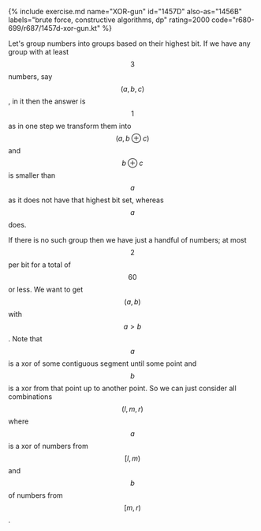 {% include exercise.md name="XOR-gun" id="1457D" also-as="1456B" labels="brute force, constructive algorithms, dp" rating=2000 code="r680-699/r687/1457d-xor-gun.kt" %}

Let's group numbers into groups based on their highest bit.  If we have any group with at least $$3$$ numbers, say $$(a, b, c)$$, in it then the answer is $$1$$ as in one step we transform them into $$(a, b \oplus c)$$ and $$b \oplus c$$ is smaller than $$a$$ as it does not have that highest bit set, whereas $$a$$ does.

If there is no such group then we have just a handful of numbers; at most $$2$$ per bit for a total of $$60$$ or less. We want to get $$(a, b)$$ with $$a > b$$.  Note that $$a$$ is a xor of some contiguous segment until some point and $$b$$ is a xor from that point up to another point.  So we can just consider all combinations $$(l, m, r)$$ where $$a$$ is a xor of numbers from $$[l, m)$$ and $$b$$ of numbers from $$[m, r)$$.

